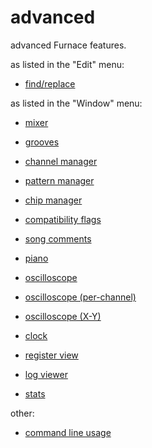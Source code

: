 # advanced

advanced Furnace features.

as listed in the "Edit" menu:

- [find/replace](find-replace.md)

as listed in the "Window" menu:

- [mixer](mixer.md)
- [grooves](grooves.md)
- [channel manager](channels.md)
- [pattern manager](pat-manager.md)
- [chip manager](chip-manager.md)
- [compatibility flags](compat-flags.md)
- [song comments](comments.md)

- [piano](piano.md)
- [oscilloscope](osc.md)
- [oscilloscope (per-channel)](chanosc.md)
- [oscilloscope (X-Y)](oscxy.md)
- [clock](clock.md)
- [register view](regview.md)
- [log viewer](log-viewer.md)
- [stats](stats.md)

other:

- [command line usage](command-line.md)
